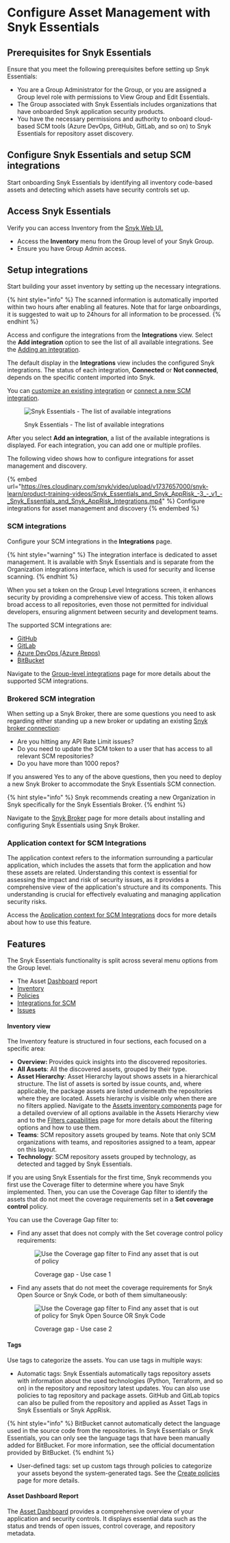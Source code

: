 # Configure Asset Management with Snyk Essentials

## Prerequisites for Snyk Essentials

Ensure that you meet the following prerequisites before setting up Snyk Essentials:

* You are a Group Administrator for the Group, or you are assigned a Group level role with permissions to View Group and Edit Essentials.
* The Group associated with Snyk Essentials includes organizations that have onboarded Snyk application security products.
* You have the necessary permissions and authority to onboard cloud-based SCM tools (Azure DevOps, GitHub, GitLab, and so on) to Snyk Essentials for repository asset discovery.

## Configure Snyk Essentials and setup SCM integrations

Start onboarding Snyk Essentials by identifying all inventory code-based assets and detecting which assets have security controls set up.

## Access Snyk Essentials

Verify you can access Inventory from the [Snyk Web UI.](../../../getting-started/snyk-web-ui.md)

* Access the **Inventory** menu from the Group level of your Snyk Group.
* Ensure you have Group Admin access.

## Setup integrations <a href="#setup-integrations" id="setup-integrations"></a>

Start building your asset inventory by setting up the necessary integrations.

{% hint style="info" %}
The scanned information is automatically imported within two hours after enabling all features.  Note that for large onboardings, it is suggested to wait up to 24hours for all information to be processed.
{% endhint %}

Access and configure the integrations from the **Integrations** view. Select the **Add integration** option to see the list of all available integrations. See the [Adding an integration](../../../scm-ide-and-ci-cd-integrations/snyk-scm-integrations/#adding-an-integration).

The default display in the **Integrations** view includes the configured Snyk integrations. The status of each integration, **Connected** or **Not connected**, depends on the specific content imported into Snyk.

You can [customize an existing integration](../../../getting-started/snyk-web-ui.md#edit-an-integration) or [connect a new SCM integration](../../../scm-ide-and-ci-cd-integrations/snyk-scm-integrations/#adding-an-integration).

<figure><img src="../../../.gitbook/assets/integration-add-integration.png" alt="Snyk Essentials - The list of available integrations"><figcaption><p>Snyk Essentials - The list of available integrations</p></figcaption></figure>

After you select **Add an integration**, a list of the available integrations is displayed. For each integration, you can add one or multiple profiles.&#x20;

The following video shows how to configure integrations for asset management and discovery.

{% embed url="https://res.cloudinary.com/snyk/video/upload/v1737657000/snyk-learn/product-training-videos/Snyk_Essentials_and_Snyk_AppRisk_-3_-_v1_-_Snyk_Essentials_and_Snyk_AppRisk_Integrations.mp4" %}
Configure integrations for asset management and discovery&#x20;
{% endembed %}

### SCM integrations

Configure your SCM integrations in the **Integrations** page.

{% hint style="warning" %}
The integration interface is dedicated to asset management. It is available with Snyk Essentials and is separate from the Organization integrations interface, which is used for security and license scanning.
{% endhint %}

When you set a token on the Group Level Integrations screen, it enhances security by providing a comprehensive view of access. This token allows broad access to all repositories, even those not permitted for individual developers, ensuring alignment between security and development teams.

The supported SCM integrations are:

* [GitHub](../../../scm-integrations/group-level-integrations/github-for-snyk-essentials.md)
* [GitLab](../../../scm-integrations/group-level-integrations/gitlab-for-snyk-essentials.md)
* [Azure DevOps (Azure Repos)](../../../scm-integrations/group-level-integrations/bitbucket-for-snyk-essentials.md)
* [BitBucket](../../../scm-integrations/snyk-scm-integrations/bitbucket-cloud.md#group-level-snyk-essentials-integrations)

Navigate to the [Group-level integrations](../../../scm-integrations/group-level-integrations/) page for more details about the supported SCM integrations.

### Brokered SCM integration <a href="#brokered-scm-integration" id="brokered-scm-integration"></a>

When setting up a Snyk Broker, there are some questions you need to ask regarding either standing up a new broker or updating an existing [Snyk broker connection](../../../enterprise-setup/snyk-broker/):

* Are you hitting any API Rate Limit issues?
* Do you need to update the SCM token to a user that has access to all relevant SCM repositories?
* Do you have more than 1000 repos?

If you answered Yes to any of the above questions, then you need to deploy a new Snyk Broker to accommodate the Snyk Essentials SCM connection.&#x20;

{% hint style="info" %}
Snyk recommends creating a new Organization in Snyk specifically for the Snyk Essentials Broker.
{% endhint %}

Navigate to the [Snyk Broker](../../../enterprise-setup/snyk-broker/using-snyk-essentials-with-snyk-broker.md) page for more details about installing and configuring Snyk Essentials using Snyk Broker.

### Application context for SCM Integrations

The application context refers to the information surrounding a particular application, which includes the assets that form the application and how these assets are related. Understanding this context is essential for assessing the impact and risk of security issues, as it provides a comprehensive view of the application's structure and its components. This understanding is crucial for effectively evaluating and managing application security risks.

Access the [Application context for SCM Integrations](../../../scm-ide-and-ci-cd-integrations/snyk-scm-integrations/application-context-for-scm-integrations/) docs for more details about how to use this feature.

## Features

The Snyk Essentials functionality is split across several menu options from the Group level.&#x20;

* The Asset [Dashboard](../../../getting-started/snyk-web-ui.md#view-the-assets-dashboard) report
* [Inventory](../../../manage-assets/)
* [Policies](../../../manage-risk/policies/assets-policies/)
* [Integrations for SCM](../../../scm-integrations/group-level-integrations/)&#x20;
* [Issues](../../../manage-risk/prioritize-issues-for-fixing/)

#### Inventory view

The Inventory feature is structured in four sections, each focused on a specific area:

* **Overview:** Provides quick insights into the discovered repositories.
* **All Assets**: All the discovered assets, grouped by their type.
* **Asset Hierarchy**: Asset Hierarchy layout shows assets in a hierarchical structure. The list of assets is sorted by issue counts, and, where applicable, the package assets are listed underneath the repositories where they are located. Assets hierarchy is visible only when there are no filters applied. Navigate to the [Assets inventory components](../../../manage-assets/assets-inventory-components.md) page for a detailed overview of all options available in the Assets Hierarchy view and to the [Filters capabilities](../../../manage-assets/assets-inventory-features.md#filters-capabilities) page for more details about the filtering options and how to use them.
* **Teams**: SCM repository assets grouped by teams. Note that only SCM organizations with teams, and repositories assigned to a team, appear on this layout.
* **Technology**: SCM repository assets grouped by technology, as detected and tagged by Snyk Essentials.

If you are using Snyk Essentials for the first time, Snyk recommends you first use the Coverage filter to determine where you have Snyk implemented. Then, you can use the Coverage Gap filter to identify the assets that do not meet the coverage requirements set in a **Set coverage control** policy.

You can use the Coverage Gap filter to:

*   &#x20;Find any asset that does not comply with the Set coverage control policy requirements:&#x20;

    <figure><img src="../../../.gitbook/assets/image (1) (10).png" alt="Use the Coverage gap filter to Find any asset that is out of policy"><figcaption><p>Coverage gap - Use case 1</p></figcaption></figure>
*   Find any assets that do not meet the coverage requirements for Snyk Open Source or Snyk Code, or both of them simultaneously:&#x20;

    <figure><img src="../../../.gitbook/assets/image (1) (10) (1).png" alt="Use the Coverage gap filter to Find any asset that is out of policy for Snyk Open Source OR Snyk Code"><figcaption><p>Coverage gap - Use case 2</p></figcaption></figure>

#### Tags <a href="#hardbreak-tags" id="hardbreak-tags"></a>

Use tags to categorize the assets. You can use tags in multiple ways:

* Automatic tags: Snyk Essentials automatically tags repository assets with information about the used technologies (Python, Terraform, and so on) in the repository and repository latest updates. You can also use policies to tag repository and package assets. GitHub and GitLab topics can also be pulled from the repository and applied as Asset Tags in Snyk Essentials or Snyk AppRisk.

{% hint style="info" %}
BitBucket cannot automatically detect the language used in the source code from the repositories. In Snyk Essentials or Snyk Essentials, you can only see the language tags that have been manually added for BitBucket. For more information, see the official documentation provided by BitBucket.
{% endhint %}

* User-defined tags: set up custom tags through policies to categorize your assets beyond the system-generated tags. See the [Create policies](../../../manage-risk/policies/assets-policies/create-policies.md) page for more details.&#x20;

#### Asset Dashboard Report

The [Asset Dashboard](../../../manage-issues/reporting/available-snyk-reports.md#asset-dashboard) provides a comprehensive overview of your application and security controls. It displays essential data such as the status and trends of open issues, control coverage, and repository metadata.





